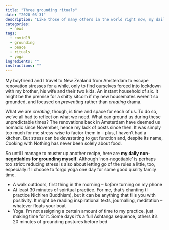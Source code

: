 ```yaml
---
title: "Three grounding rituals"
date: "2020-03-31"
description: "Like those of many others in the world right now, my daily reality is very different to what it was just a short while ago. Here's how I'm trying to stay balanced."
categories: 
  - news
tags: 
  - covid19
  - grounding
  - peace
  - rituals
  - yoga
ingredients: ""
instructions: ""
---
```


My boyfriend and I travel to New Zealand from Amsterdam to escape renovation stresses for a while, only to find ourselves forced into lockdown with my brother, his wife and their two kids. An instant household of six. It might be the premise for a shitty sitcom if my new housemates weren’t so grounded, and focused on _preventing_ rather than _creating_ drama.

What we are _creating_, though, is time and space for each of us. To do so, we’ve all had to reflect on what we need. What can ground us during these unpredictable times? The renovations back in Amsterdam have deemed us nomadic since November, hence my lack of posts since then. It was simply too much for me stress-wise to factor them in – plus, I haven’t had a kitchen. But stress can be devastating to gut function and, despite its name, Cooking with Nothing has never been solely about food.

So until I manage to muster up another recipe, here are **my daily non-negotiables for grounding myself**. Although ‘non-negotiable’ is perhaps too strict: reducing stress is also about letting go of the rules a little, too, especially if I choose to forgo yoga one day for some good quality family time.

- A walk outdoors, first thing in the morning – _before_ turning on my phone
- At least 30 minutes of spiritual practice. For me, that’s chanting (I practice Nichiren Buddhism), but it can be anything that fills you with positivity. It might be reading inspirational texts, journalling, meditation – whatever floats your boat
- Yoga. I’m not assigning a certain amount of time to my practice, just making time for it. Some days it’s a full Ashtanga sequence, others it’s 20 minutes of grounding postures before bed
